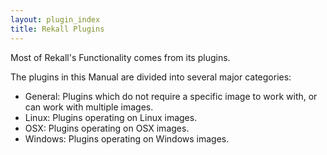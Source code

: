 ```yaml
---
layout: plugin_index
title: Rekall Plugins
---
```


Most of Rekall's Functionality comes from its plugins.

The plugins in this Manual are divided into several major categories:

* General: Plugins which do not require a specific image to work with, or can
  work with multiple images.
* Linux: Plugins operating on Linux images.
* OSX: Plugins operating on OSX images.
* Windows: Plugins operating on Windows images.
